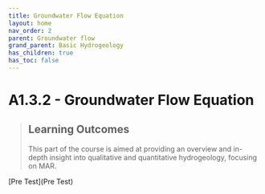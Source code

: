 ```yaml
---
title: Groundwater Flow Equation
layout: home
nav_order: 2
parent: Groundwater flow
grand_parent: Basic Hydrogeology
has_children: true
has_toc: false
---
```


<script
  src="https://cdn.mathjax.org/mathjax/latest/MathJax.js?config=TeX-AMS-MML_HTMLorMML"
  type="text/javascript">
</script>

# A1.3.2 - Groundwater Flow Equation


> ## Learning Outcomes
>
> This part of the course is aimed at providing an overview and in-depth insight into qualitative and quantitative hydrogeology, focusing on MAR.



[Pre Test](Pre Test)

